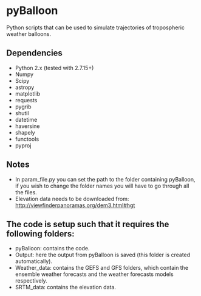 pyBalloon
=========

Python scripts that can be used to simulate trajectories of tropospheric weather balloons.

Dependencies
------------
- Python 2.x (tested with 2.7.15+)
- Numpy
- Scipy
- astropy
- matplotlib
- requests
- pygrib
- shutil
- datetime
- haversine
- shapely
- functools
- pyproj

Notes
------------
- In param_file.py you can set the path to the folder containing pyBalloon, if you wish to change the folder names you will have to go through all the files.
- Elevation data needs to be downloaded from: http://viewfinderpanoramas.org/dem3.html#hgt


The code is setup such that it requires the following folders:
------------
- pyBalloon: contains the code. 
- Output: here the output from pyBalloon is saved (this folder is created automatically).
- Weather_data: contains the GEFS and GFS folders, which contain the ensemble weather forecasts and the weather forecasts models respectively.
- SRTM_data: contains the elevation data.